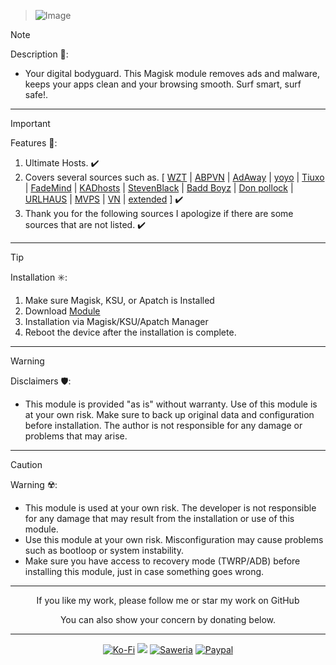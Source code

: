 > ![Image](https://github.com/user-attachments/assets/188fd1fc-ee06-4466-8f23-33ee1559fbfd)

> [!NOTE]
> Description 📝:
> - Your digital bodyguard. This Magisk module removes ads and malware, keeps your apps clean and your browsing smooth. Surf smart, surf safe!.
<hr/>

> [!IMPORTANT]
> Features 🚀:
> 1. Ultimate Hosts. ✔️
> 2. Covers several sources such as.
[ [WZT](https://raw.githubusercontent.com/What-Zit-Tooya/Ad-Block/main/Main-Blocklist/Ad-Block-HOSTS.txt) | [ABPVN](https://abpvn.com/android/abpvn.txt) | [AdAway](https://adaway.org/hosts.txt) | [yoyo](https://pgl.yoyo.org) | [Tiuxo](https://github.com/tiuxo) | [FadeMind](https://github.com/FadeMind) | [KADhosts](https://github.com/FiltersHeroes) | [StevenBlack](https://github.com/StevenBlack) | [Badd Boyz](https://github.com/mitchellkrogza) | [Don pollock](https://someonewhocares.org/hosts/zero/hosts) | [URLHAUS](https://urlhaus.abuse.ch/downloads/hostfile/) | [MVPS](https://winhelp2002.mvps.org/hosts.txt) | [VN](https://raw.githubusercontent.com/bigdargon/hostsVN) | [extended](https://www.github.developerdan.com/hosts/lists/) ] ✔️
> 3. Thank you for the following sources
I apologize if there are some sources that are not listed. ✔️
<hr/>

> [!TIP]
> Installation ✳️:
> 1. Make sure Magisk, KSU, or Apatch is Installed
> 2. Download [Module](https://t.me/modulkuntul)
> 3. Installation via Magisk/KSU/Apatch Manager
> 4. Reboot the device after the installation is complete.
<hr/>

> [!WARNING]
> Disclaimers 🛡️:
> - This module is provided "as is" without warranty. Use of this module is at your own risk. Make sure to back up original data and configuration before installation. The author is not responsible for any damage or problems that may arise.
<hr/>

> [!CAUTION]
> Warning ☢️:
> - This module is used at your own risk. The developer is not responsible for any damage that may result from the installation or use of this module.
> - Use this module at your own risk. Misconfiguration may cause problems such as bootloop or system instability.
> - Make sure you have access to recovery mode (TWRP/ADB) before installing this module, just in case something goes wrong.
<hr/>

<div align="center">
  If you like my work, please follow me or star my work on GitHub       
 
  You can also show your concern by donating below.
<div align="center">
 </div>
<hr/>
  
[![Ko-Fi](https://img.shields.io/badge/Ko--fi-F16061?style=for-the-badge&logo=ko-fi&logoColor=white)](https://ko-fi.com/illumi666)
[![](https://img.shields.io/badge/-Trakteer-red?style=for-the-badge)](https://trakteer.id/demonica/tip)
[![Saweria](https://img.shields.io/badge/-Saweria-yellow?style=for-the-badge&logoColor=white)](https://saweria.co/DEMONICA)
[![Paypal](https://img.shields.io/badge/Paypal-blue?style=for-the-badge&logoColor=white)](https://www.paypal.com/paypalme/faniadittiya)
